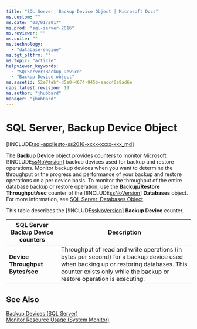 ```yaml
---
title: "SQL Server, Backup Device Object | Microsoft Docs"
ms.custom: ""
ms.date: "03/01/2017"
ms.prod: "sql-server-2016"
ms.reviewer: ""
ms.suite: ""
ms.technology: 
  - "database-engine"
ms.tgt_pltfrm: ""
ms.topic: "article"
helpviewer_keywords: 
  - "SQLServer:Backup Device"
  - "Backup Device object"
ms.assetid: 52e7febf-d5e0-4674-945b-aacc40a9ad6e
caps.latest.revision: 19
ms.author: "jhubbard"
manager: "jhubbard"
---
```

# SQL Server, Backup Device Object
[!INCLUDE[tsql-appliesto-ss2016-xxxx-xxxx-xxx_md](../../../database-engine/includes/tsql-appliesto-ss2016-xxxx-xxxx-xxx-md.md)]

  The **Backup Device** object provides counters to monitor Microsoft [!INCLUDE[ssNoVersion](../../../advanced-analytics/r-services/includes/ssnoversion-md.md)] backup devices used for backup and restore operations. Monitor backup devices when you want to determine the throughput or the progress and performance of your backup and restore operations on a per device basis. To monitor the throughput of the entire database backup or restore operation, use the **Backup/Restore Throughput/sec** counter of the [!INCLUDE[ssNoVersion](../../../advanced-analytics/r-services/includes/ssnoversion-md.md)] **Databases** object. For more information, see [SQL Server, Databases Object](../../../relational-databases/monitor/performance-monitor/sql-server-databases-object.md).  
  
 This table describes the [!INCLUDE[ssNoVersion](../../../advanced-analytics/r-services/includes/ssnoversion-md.md)] **Backup Device** counter.  
  
|SQL Server Backup Device counters|Description|  
|---------------------------------------|-----------------|  
|**Device Throughput Bytes/sec**|Throughput of read and write operations (in bytes per second) for a backup device used when backing up or restoring databases. This counter exists only while the backup or restore operation is executing.|  
  
## See Also  
 [Backup Devices &#40;SQL Server&#41;](../../../relational-databases/backup-restore/backup-devices-sql-server.md)   
 [Monitor Resource Usage &#40;System Monitor&#41;](../../../relational-databases/monitor/performance-monitor/monitor-resource-usage-system-monitor.md)  
  
  